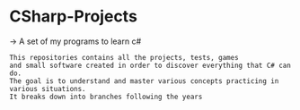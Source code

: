 # CSharp-Projects
-> A set of my programs to learn c#  

    This repositories contains all the projects, tests, games  
    and small software created in order to discover everything that C# can do.
    The goal is to understand and master various concepts practicing in various situations.
    It breaks down into branches following the years
